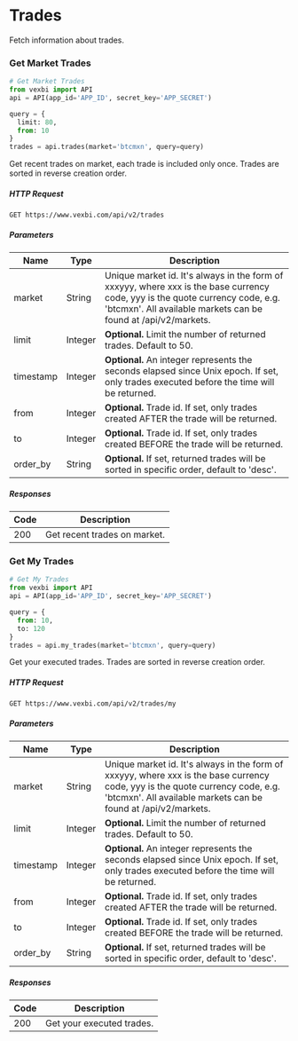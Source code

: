 # Trades

Fetch information about trades.

### Get Market Trades

```python
# Get Market Trades
from vexbi import API
api = API(app_id='APP_ID', secret_key='APP_SECRET')

query = {
  limit: 80,
  from: 10
}
trades = api.trades(market='btcmxn', query=query)
```

Get recent trades on market, each trade is included only once. Trades are sorted in reverse creation order.

##### HTTP Request
`GET https://www.vexbi.com/api/v2/trades`

##### Parameters

| Name | Type | Description |
| ---- | ---- | ----------- |
| market | String | Unique market id. It's always in the form of xxxyyy, where xxx is the base currency code, yyy is the quote currency code, e.g. 'btcmxn'. All available markets can be found at /api/v2/markets. |
| limit | Integer | **Optional.** Limit the number of returned trades. Default to 50. |
| timestamp | Integer | **Optional.** An integer represents the seconds elapsed since Unix epoch. If set, only trades executed before the time will be returned. |
| from | Integer | **Optional.** Trade id. If set, only trades created AFTER the trade will be returned. |
| to | Integer | **Optional.** Trade id. If set, only trades created BEFORE the trade will be returned. |
| order_by | String | **Optional.** If set, returned trades will be sorted in specific order, default to 'desc'. |

##### Responses

| Code | Description |
| ---- | ----------- |
| 200 | Get recent trades on market. |

### Get My Trades

```python
# Get My Trades
from vexbi import API
api = API(app_id='APP_ID', secret_key='APP_SECRET')

query = {
  from: 10,
  to: 120
}
trades = api.my_trades(market='btcmxn', query=query)
```

Get your executed trades. Trades are sorted in reverse creation order.

##### HTTP Request
`GET https://www.vexbi.com/api/v2/trades/my`

##### Parameters

| Name | Type | Description |
| ---- | ---- | ----------- |
| market | String | Unique market id. It's always in the form of xxxyyy, where xxx is the base currency code, yyy is the quote currency code, e.g. 'btcmxn'. All available markets can be found at /api/v2/markets. |
| limit | Integer | **Optional.** Limit the number of returned trades. Default to 50. |
| timestamp | Integer | **Optional.** An integer represents the seconds elapsed since Unix epoch. If set, only trades executed before the time will be returned. |
| from | Integer | **Optional.** Trade id. If set, only trades created AFTER the trade will be returned. |
| to | Integer | **Optional.** Trade id. If set, only trades created BEFORE the trade will be returned. |
| order_by | String | **Optional.** If set, returned trades will be sorted in specific order, default to 'desc'. |

##### Responses

| Code | Description |
| ---- | ----------- |
| 200 | Get your executed trades. |
